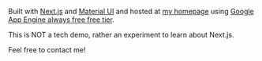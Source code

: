 Built with [Next.js](https://nextjs.org/) and [Material UI](https://material-ui.com/) and hosted at [my homepage](https://elie.rotenberg.io) using [Google App Engine always free free tier](https://cloud.google.com/free/docs/gcp-free-tier#always-free).

This is NOT a tech demo, rather an experiment to learn about Next.js.

Feel free to contact me!
